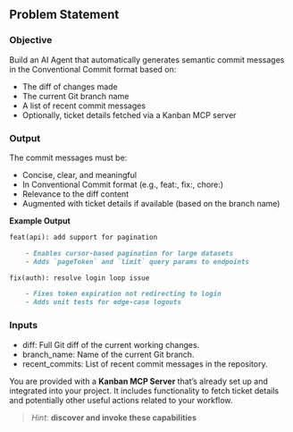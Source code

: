 ## Problem Statement

### **Objective**

Build an AI Agent that automatically generates semantic commit messages in the Conventional Commit format based on:

-   The diff of changes made
-   The current Git branch name
-   A list of recent commit messages
-   Optionally, ticket details fetched via a Kanban MCP server

### Output

The commit messages must be:

-   Concise, clear, and meaningful
-   In Conventional Commit format (e.g., feat:, fix:, chore:)
-   Relevance to the diff content
-   Augmented with ticket details if available (based on the branch name)

**Example Output**

```markdown
feat(api): add support for pagination

    - Enables cursor-based pagination for large datasets
    - Adds `pageToken` and `limit` query params to endpoints

fix(auth): resolve login loop issue

    - Fixes token expiration not redirecting to login
    - Adds unit tests for edge-case logouts
```

### **Inputs**

-   diff: Full Git diff of the current working changes.
-   branch_name: Name of the current Git branch.
-   recent_commits: List of recent commit messages in the repository.

You are provided with a **Kanban MCP Server** that’s already set up and integrated into your project. It includes functionality to fetch ticket details and potentially other useful actions related to your workflow.

> _Hint:_ **discover and invoke these capabilities**
